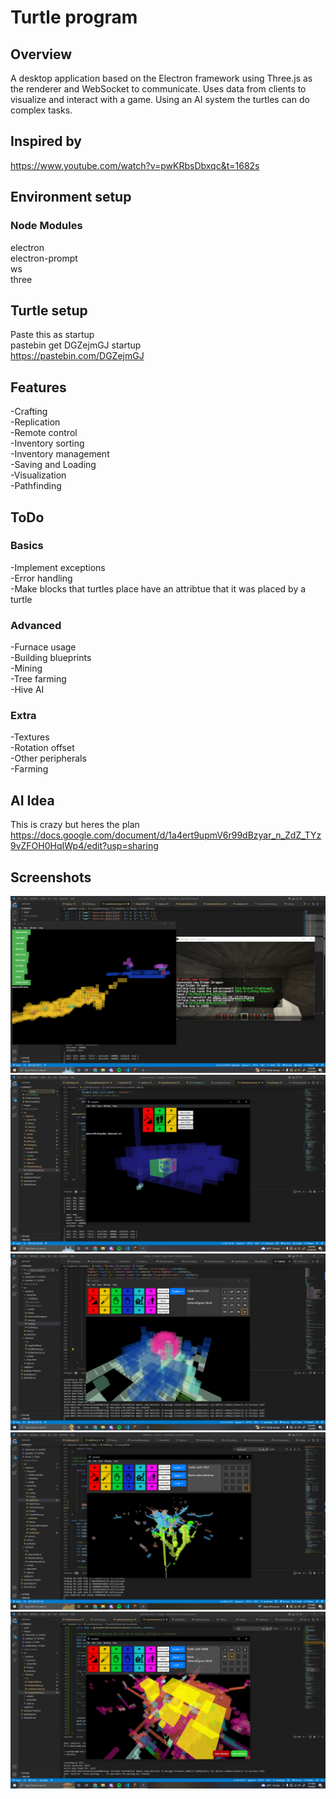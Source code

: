 # Turtle program
## Overview
A desktop application based on the Electron framework using Three.js as the renderer and WebSocket to communicate. Uses data from clients to visualize and interact with a game. Using an AI system the turtles can do complex tasks.

## Inspired by
https://www.youtube.com/watch?v=pwKRbsDbxqc&t=1682s

## Environment setup
### Node Modules
electron\
electron-prompt\
ws\
three

## Turtle setup
Paste this as startup\
pastebin get DGZejmGJ startup\
https://pastebin.com/DGZejmGJ

## Features
-Crafting\
-Replication\
-Remote control\
-Inventory sorting\
-Inventory management\
-Saving and Loading\
-Visualization\
-Pathfinding

## ToDo
### Basics
-Implement exceptions\
-Error handling\
-Make blocks that turtles place have an attribtue that it was placed by a turtle

### Advanced
-Furnace usage\
-Building blueprints\
-Mining\
-Tree farming\
-Hive AI

### Extra
-Textures\
-Rotation offset\
-Other peripherals\
-Farming

## AI Idea
This is crazy but heres the plan
https://docs.google.com/document/d/1a4ert9upmV6r99dBzyar_n_ZdZ_TYz9vZFOH0HqIWp4/edit?usp=sharing

## Screenshots
![Initial Tests](./images/example-12-30.PNG)
![Diamonds](./images/diamonds-12-30.PNG)
![House](./images/house-1-2.PNG)
![Pathfinding](./images/pathfinding-1-6.PNG)
![Selecting](./images/selecting-1-9.PNG)
